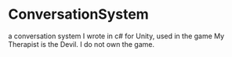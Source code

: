 # ConversationSystem
a conversation system I wrote in c# for Unity, used in the game My Therapist is the Devil. I do not own the game.
